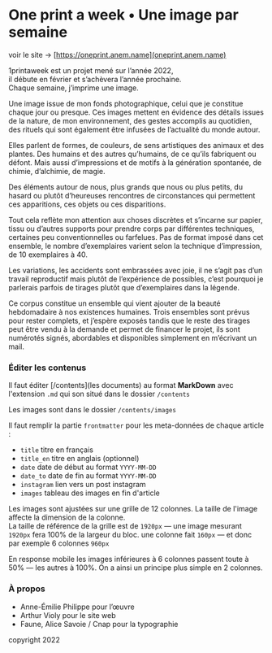 # One print a week • Une image par semaine

voir le site → [https://oneprint.anem.name](oneprint.anem.name)

1printaweek est un projet mené sur l’année 2022,
<br/>il débute en février et s’achèvera l’année prochaine.
<br/>Chaque semaine, j’imprime une image.

Une image issue de mon fonds photographique,
celui que je constitue chaque jour ou presque.
Ces images mettent en évidence des détails issues de la nature,
de mon environnement, des gestes accomplis au quotidien,
des rituels qui sont également être infusées de l’actualité du monde autour.

Elles parlent de formes, de couleurs, de sens artistiques des animaux et des plantes.
Des humains et des autres qu’humains, de ce qu’ils fabriquent ou défont.
Mais aussi d’impressions et de motifs à la génération spontanée, de chimie, d’alchimie, de magie.

Des éléments autour de nous, plus grands que nous ou plus petits,
du hasard ou plutôt d’heureuses rencontres
de circonstances qui permettent ces apparitions,
ces objets ou ces disparitions.

Tout cela reflète mon attention aux choses discrètes et s’incarne sur papier,
tissu ou d’autres supports pour prendre corps par différentes techniques,
certaines peu conventionnelles ou farfelues.
Pas de format imposé dans cet ensemble,
le nombre d’exemplaires varient selon la technique d’impression,
de 10 exemplaires à 40.

Les variations, les accidents sont embrassées avec joie,
il ne s’agit pas d’un travail reproductif mais plutôt de l’expérience de possibles,
c’est pourquoi je parlerais parfois de tirages plutôt que d’exemplaires dans la légende.

Ce corpus constitue un ensemble qui vient ajouter de la beauté hebdomadaire à nos existences humaines.
Trois ensembles sont prévus pour rester complets,
et j’espère exposés tandis que le reste des tirages peut être vendu à la demande
et permet de financer le projet, ils sont numérotés signés,
abordables et disponibles simplement en m’écrivant un mail.

### Éditer les contenus

Il faut éditer [/contents](les documents) au format **MarkDown** 
avec l'extension `.md` qui son situé dans le dossier `/contents`

Les images sont dans le dossier `/contents/images`

Il faut remplir la partie `frontmatter` pour les meta-données de chaque article : 
- `title` titre en français
- `title_en` titre en anglais (optionnel)
- `date` date de début au format `YYYY-MM-DD`
- `date_to` date de fin au format `YYYY-MM-DD`
- `instagram` lien vers un post instagram
- `images` tableau des images en fin d'article

Les images sont ajustées sur une grille de 12 colonnes. 
La taille de l'image affecte la dimension de la colonne.  
La taille de référence de la grille est de `1920px` — 
une image mesurant `1920px` fera 100% de la largeur du bloc.
une colonne fait `160px` — et donc par exemple 6 colonnes `960px`

En response mobile les images inférieures à 6 colonnes passent toute à 50% — les autres à 100%.
On a ainsi un principe plus simple en 2 colonnes.

### À propos

- Anne-Émilie Philippe pour l’œuvre
- Arthur Violy pour le site web
- Faune, Alice Savoie / Cnap pour la typographie

copyright 2022